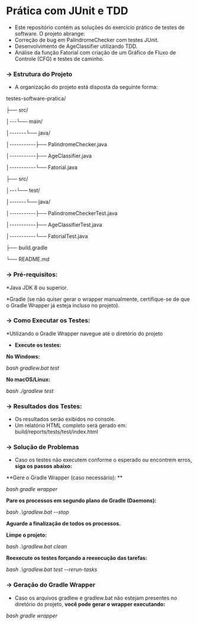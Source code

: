# **Prática com JUnit e TDD** #

* Este repositório contém as soluções do exercício prático de testes de software. O projeto abrange:
* Correção de bug em PalindromeChecker com testes JUnit.
* Desenvolvimento de AgeClassifier utilizando TDD.
* Análise da função Fatorial com criação de um Gráfico de Fluxo de Controle (CFG) e testes de caminho.

### -> **Estrutura do Projeto** 

* A organização do projeto está disposta da seguinte forma:

testes-software-pratica/


├── src/

│---└── main/

│-------└── java/

│-----------├── PalindromeChecker.java

│-----------├── AgeClassifier.java

│-----------└── Fatorial.java

├── src/

│---└── test/

│-------└── java/



│-----------├── PalindromeCheckerTest.java

│-----------├── AgeClassifierTest.java

│-----------└── FatorialTest.java

├── build.gradle

└── README.md


### -> **Pré-requisitos:**


*Java JDK 8 ou superior.

*Gradle (se não quiser gerar o wrapper manualmente, certifique-se de que o Gradle Wrapper já esteja incluso no projeto).


### -> **Como Executar os Testes:**


*Utilizando o Gradle Wrapper navegue até o diretório do projeto

* **Execute os testes:**

**No Windows:**

_bash
gradlew.bat test_

**No macOS/Linux:**

_bash
./gradlew test_


### -> **Resultados dos Testes:**


* Os resultados serão exibidos no console.
* Um relatório HTML completo será gerado em: build/reports/tests/test/index.html


### -> **Solução de Problemas**


* Caso os testes não executem conforme o esperado ou encontrem erros, **siga os passos abaixo:**

**Gere o Gradle Wrapper (caso necessário):
**

_bash
gradle wrapper_

**Pare os processos em segundo plano do Gradle (Daemons):**

_bash
.\gradlew.bat --stop_

**Aguarde a finalização de todos os processos.**

**Limpe o projeto:**

_bash
.\gradlew.bat clean_

**Reexecute os testes forçando a reexecução das tarefas:**

_bash
.\gradlew.bat test --rerun-tasks_



### -> **Geração do Gradle Wrapper**


* Caso os arquivos gradlew e gradlew.bat não estejam presentes no diretório do projeto, **você pode gerar o wrapper executando:**

_bash
gradle wrapper_

